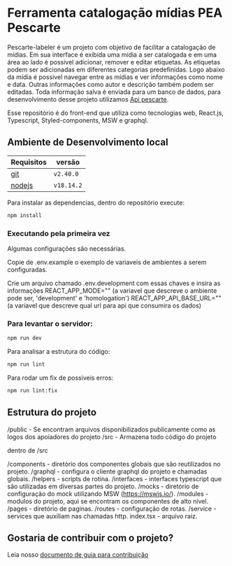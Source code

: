 # Ferramenta catalogação mídias PEA Pescarte
Pescarte-labeler é um projeto com objetivo de facilitar a catalogação de mídias. Em sua interface é exibida uma mídia a ser catalogada e em uma área ao lado é possivel adicionar, remover e editar etiquetas. As etiquetas podem ser adicionadas em diferentes categorias predefinidas. Logo abaixo da mídia é possivel navegar entre as mídias e ver informações como nome e data. Outras informações como autor e descrição também podem ser editadas.
Toda informação salva é enviada para um banco de dados, para desenvolvimento desse projeto utilizamos [Api pescarte](https://github.com/peapescarte/pescarte-api).

Esse repositório é do front-end que utiliza como tecnologias web, React.js, Typescript, Styled-components, MSW e graphql.

## Ambiente de Desenvolvimento local

| Requisitos                      | versão     |
| ------------------------------- | ---------- |
| [git](https://git-scm.com/)     | `v2.40.0`  |
| [nodejs](https://nodejs.org/en) | `v18.14.2` |


Para instalar as dependencias, dentro do repositório execute:

```sh dark
npm install
```

### Executando pela primeira vez

Algumas configurações são necessárias.

Copie de .env.example o exemplo de variaveis de ambientes a serem configuradas.

Crie um arquivo chamado .env.development com essas chaves e insira as informações
REACT_APP_MODE="" (a variavel que descreve o ambiente pode ser, 'development' e 'homologation')
REACT_APP_API_BASE_URL="" (a variavel que descreve qual url para api que consumira os dados)

### Para levantar o servidor:

```sh dark
npm run dev
```

Para analisar a estrutura do código:

```sh dark
npm run lint
```

Para rodar um fix de possiveis erros:

```sh dark
npm run lint:fix
```

## Estrutura do projeto
/public - Se encontram arquivos disponibilizados publicamente como as logos dos apoiadores do projeto
/src - Armazena todo código do projeto

dentro de /src

/components - diretório dos componentes globais que são reutilizados no projeto.
/graphql - configura o cliente graphql do projeto e chamadas globais.
/helpers - scripts de rotina.
/interfaces - interfaces typescript que são utilizadas em diversas partes do projeto.
/mocks - diretório de configuração do mock utilizando MSW (https://mswjs.io/).
/modules - modulos do projeto, aqui se encontram os componentes de alto nivel.
/pages - diretório de paginas.
/routes - configuração de rotas.
/service - services que auxiliam nas chamadas http.
index.tsx - arquivo raiz.

## Gostaria de contribuir com o projeto?

Leia nosso [documento de guia para contribuição](./CONTRIBUTING.md)
